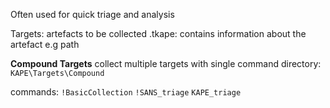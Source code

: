 
Often used for quick triage and analysis

Targets: artefacts to be collected
.tkape: contains information about the artefact e.g path

**Compound Targets**
collect multiple targets with single command
directory:
`KAPE\Targets\Compound`

commands:
`!BasicCollection`
`!SANS_triage`
`KAPE_triage`



